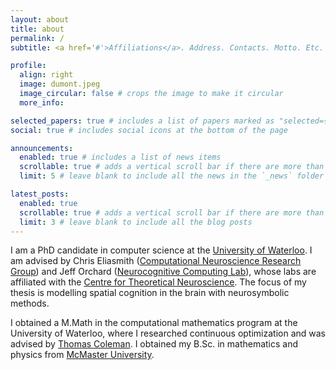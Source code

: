 ```yaml
---
layout: about
title: about
permalink: /
subtitle: <a href='#'>Affiliations</a>. Address. Contacts. Motto. Etc.

profile:
  align: right
  image: dumont.jpeg
  image_circular: false # crops the image to make it circular
  more_info: 

selected_papers: true # includes a list of papers marked as "selected={true}"
social: true # includes social icons at the bottom of the page

announcements:
  enabled: true # includes a list of news items
  scrollable: true # adds a vertical scroll bar if there are more than 3 news items
  limit: 5 # leave blank to include all the news in the `_news` folder

latest_posts:
  enabled: true
  scrollable: true # adds a vertical scroll bar if there are more than 3 new posts items
  limit: 3 # leave blank to include all the blog posts
---
```




I am a PhD candidate in computer science at the [University of Waterloo](https://uwaterloo.ca). I am advised by Chris Eliasmith ([Computational Neuroscience Research Group](https://compneuro.uwaterloo.ca)) and Jeff Orchard ([Neurocognitive Computing Lab](https://neurocog.uwaterloo.ca)), whose labs are affiliated with the [Centre for Theoretical Neuroscience](http://ctn.uwaterloo.ca/). The focus of my thesis is modelling spatial cognition in the brain with neurosymbolic methods.

I obtained a M.Math in the computational mathematics program at the University of Waterloo, where I researched continuous optimization and was advised by [Thomas Coleman](https://uwaterloo.ca/combinatorics-and-optimization/contacts/thomas-f-coleman). I obtained my B.Sc. in mathematics and physics from [McMaster University](https://www.mcmaster.ca). 

